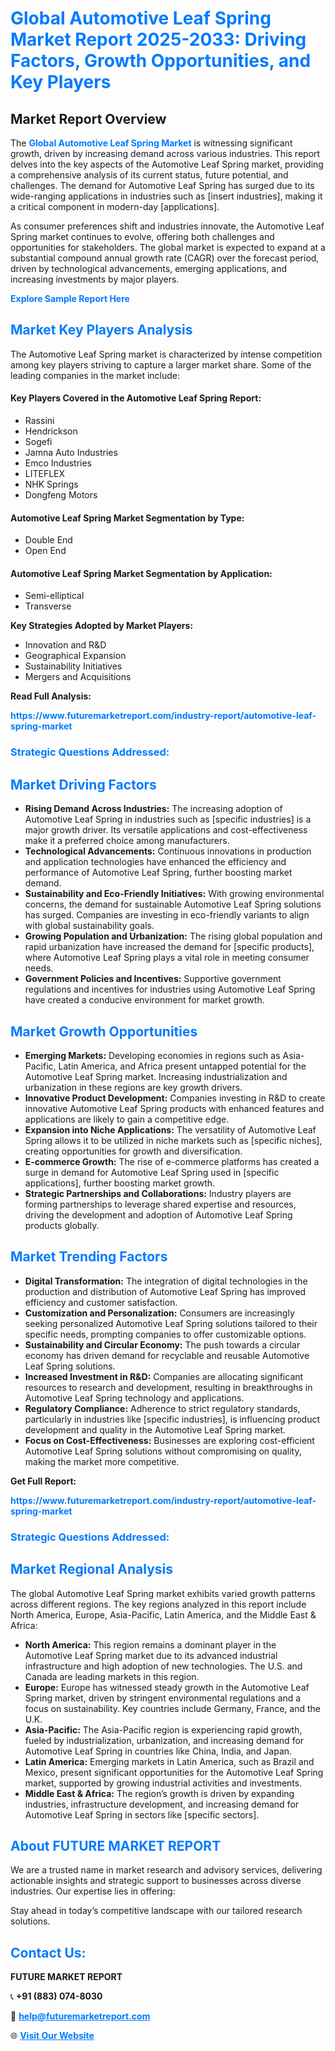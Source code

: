 <h1 style="color: #007BFF;">Global Automotive Leaf Spring Market Report 2025-2033: Driving Factors, Growth Opportunities, and Key Players</h1>

<section id="overview">
<h2>Market Report Overview</h2>
<p>The <a href="https://www.futuremarketreport.com/industry-report/automotive-leaf-spring-market" style="color: #007BFF; text-decoration: none;"><strong>Global Automotive Leaf Spring Market</strong></a> is witnessing significant growth, driven by increasing demand across various industries. This report delves into the key aspects of the Automotive Leaf Spring market, providing a comprehensive analysis of its current status, future potential, and challenges. The demand for Automotive Leaf Spring has surged due to its wide-ranging applications in industries such as [insert industries], making it a critical component in modern-day [applications].</p>
<p>As consumer preferences shift and industries innovate, the Automotive Leaf Spring market continues to evolve, offering both challenges and opportunities for stakeholders. The global market is expected to expand at a substantial compound annual growth rate (CAGR) over the forecast period, driven by technological advancements, emerging applications, and increasing investments by major players.</p>
</section>

<section id="overview">
<p><a href="https://www.futuremarketreport.com/request-sample/reportId=49225" style="color: #007BFF; text-decoration: none;"><strong>Explore Sample Report Here</strong></a></p>
</section>

<section id="key-players">
<h2 style="color: #007BFF;">Market Key Players Analysis</h2>
<p>The Automotive Leaf Spring market is characterized by intense competition among key players striving to capture a larger market share. Some of the leading companies in the market include:</p>
<h4>Key Players Covered in the Automotive Leaf Spring Report:</h4>
<ul><li>Rassini</li><li>Hendrickson</li><li>Sogefi</li><li>Jamna Auto Industries</li><li>Emco Industries</li><li>LITEFLEX</li><li>NHK Springs</li><li>Dongfeng Motors</li></ul>
<h4>Automotive Leaf Spring Market Segmentation by Type:</h4>
<ul><li>Double End</li><li>Open End</li></ul>

<h4>Automotive Leaf Spring Market Segmentation by Application:</h4>
<ul><li>Semi-elliptical</li><li>Transverse</li></ul>
<p><strong>Key Strategies Adopted by Market Players:</strong></p>
<ul>
<li>Innovation and R&D</li>
<li>Geographical Expansion</li>
<li>Sustainability Initiatives</li>
<li>Mergers and Acquisitions</li>
</ul>
</section>

<section>
<p><strong>Read Full Analysis: </strong></p><a href="https://www.futuremarketreport.com/industry-report/automotive-leaf-spring-market" style="color: #007BFF; text-decoration: none;"><strong>https://www.futuremarketreport.com/industry-report/automotive-leaf-spring-market</strong></a>
<h3 style="color: #007BFF;">Strategic Questions Addressed:</h3>
</section>

<section id="driving-factors">
<h2 style="color: #007BFF;">Market Driving Factors</h2>
<ul>
<li><strong>Rising Demand Across Industries:</strong> The increasing adoption of Automotive Leaf Spring in industries such as [specific industries] is a major growth driver. Its versatile applications and cost-effectiveness make it a preferred choice among manufacturers.</li>
<li><strong>Technological Advancements:</strong> Continuous innovations in production and application technologies have enhanced the efficiency and performance of Automotive Leaf Spring, further boosting market demand.</li>
<li><strong>Sustainability and Eco-Friendly Initiatives:</strong> With growing environmental concerns, the demand for sustainable Automotive Leaf Spring solutions has surged. Companies are investing in eco-friendly variants to align with global sustainability goals.</li>
<li><strong>Growing Population and Urbanization:</strong> The rising global population and rapid urbanization have increased the demand for [specific products], where Automotive Leaf Spring plays a vital role in meeting consumer needs.</li>
<li><strong>Government Policies and Incentives:</strong> Supportive government regulations and incentives for industries using Automotive Leaf Spring have created a conducive environment for market growth.</li>
</ul>
</section>

<section id="growth-opportunities">
<h2 style="color: #007BFF;">Market Growth Opportunities</h2>
<ul>
<li><strong>Emerging Markets:</strong> Developing economies in regions such as Asia-Pacific, Latin America, and Africa present untapped potential for the Automotive Leaf Spring market. Increasing industrialization and urbanization in these regions are key growth drivers.</li>
<li><strong>Innovative Product Development:</strong> Companies investing in R&D to create innovative Automotive Leaf Spring products with enhanced features and applications are likely to gain a competitive edge.</li>
<li><strong>Expansion into Niche Applications:</strong> The versatility of Automotive Leaf Spring allows it to be utilized in niche markets such as [specific niches], creating opportunities for growth and diversification.</li>
<li><strong>E-commerce Growth:</strong> The rise of e-commerce platforms has created a surge in demand for Automotive Leaf Spring used in [specific applications], further boosting market growth.</li>
<li><strong>Strategic Partnerships and Collaborations:</strong> Industry players are forming partnerships to leverage shared expertise and resources, driving the development and adoption of Automotive Leaf Spring products globally.</li>
</ul>
</section>

<section id="trending-factors">
<h2 style="color: #007BFF;">Market Trending Factors</h2>
<ul>
<li><strong>Digital Transformation:</strong> The integration of digital technologies in the production and distribution of Automotive Leaf Spring has improved efficiency and customer satisfaction.</li>
<li><strong>Customization and Personalization:</strong> Consumers are increasingly seeking personalized Automotive Leaf Spring solutions tailored to their specific needs, prompting companies to offer customizable options.</li>
<li><strong>Sustainability and Circular Economy:</strong> The push towards a circular economy has driven demand for recyclable and reusable Automotive Leaf Spring solutions.</li>
<li><strong>Increased Investment in R&D:</strong> Companies are allocating significant resources to research and development, resulting in breakthroughs in Automotive Leaf Spring technology and applications.</li>
<li><strong>Regulatory Compliance:</strong> Adherence to strict regulatory standards, particularly in industries like [specific industries], is influencing product development and quality in the Automotive Leaf Spring market.</li>
<li><strong>Focus on Cost-Effectiveness:</strong> Businesses are exploring cost-efficient Automotive Leaf Spring solutions without compromising on quality, making the market more competitive.</li>
</ul>
</section>

<section>
<p><strong>Get Full Report: </strong></p><a href="https://www.futuremarketreport.com/industry-report/automotive-leaf-spring-market" style="color: #007BFF; text-decoration: none;"><strong>https://www.futuremarketreport.com/industry-report/automotive-leaf-spring-market</strong></a>
<h3 style="color: #007BFF;">Strategic Questions Addressed:</h3>
</section>


<section id="regional-analysis">
<h2 style="color: #007BFF;">Market Regional Analysis</h2>
<p>The global Automotive Leaf Spring market exhibits varied growth patterns across different regions. The key regions analyzed in this report include North America, Europe, Asia-Pacific, Latin America, and the Middle East & Africa:</p>
<ul>
<li><strong>North America:</strong> This region remains a dominant player in the Automotive Leaf Spring market due to its advanced industrial infrastructure and high adoption of new technologies. The U.S. and Canada are leading markets in this region.</li>
<li><strong>Europe:</strong> Europe has witnessed steady growth in the Automotive Leaf Spring market, driven by stringent environmental regulations and a focus on sustainability. Key countries include Germany, France, and the U.K.</li>
<li><strong>Asia-Pacific:</strong> The Asia-Pacific region is experiencing rapid growth, fueled by industrialization, urbanization, and increasing demand for Automotive Leaf Spring in countries like China, India, and Japan.</li>
<li><strong>Latin America:</strong> Emerging markets in Latin America, such as Brazil and Mexico, present significant opportunities for the Automotive Leaf Spring market, supported by growing industrial activities and investments.</li>
<li><strong>Middle East & Africa:</strong> The region’s growth is driven by expanding industries, infrastructure development, and increasing demand for Automotive Leaf Spring in sectors like [specific sectors].</li>
</ul>
</section>

<footer>
<h2 style="color: #007BFF;">About FUTURE MARKET REPORT</h2>
<p>We are a trusted name in market research and advisory services, delivering actionable insights and strategic support to businesses across diverse industries. Our expertise lies in offering:</p>

<p>Stay ahead in today’s competitive landscape with our tailored research solutions.</p>

<h2 style="color: #007BFF;">Contact Us:</h2>
<p><strong>FUTURE MARKET REPORT</strong></p>
<p>📞 <strong>+91 (883) 074-8030</strong></p>
<p>📧 <strong><a href="mailto:help@futuremarketreport.com" style="color: #007BFF;">help@futuremarketreport.com</a></strong></p>
<p>🌐 <strong><a href="https://www.futuremarketreport.com/" style="color: #007BFF;">Visit Our Website</a></strong></p>
</footer>